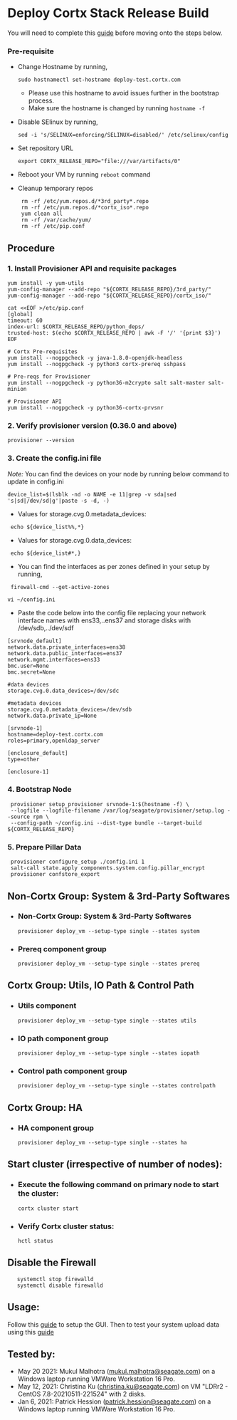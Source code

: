 # Deploy Cortx Stack Release Build

You will need to complete this [guide](https://github.com/Seagate/cortx/blob/main/doc/Release_Build_Creation.rst) before moving onto the steps below.

### Pre-requisite

- Change Hostname by running,
   ```
   sudo hostnamectl set-hostname deploy-test.cortx.com
   ```
   - Please use this hostname to avoid issues further in the bootstrap process.
   - Make sure the hostname is changed by running `hostname -f`
 
- Disable SElinux by running,
   ```
   sed -i 's/SELINUX=enforcing/SELINUX=disabled/' /etc/selinux/config
   ```
- Set repository URL
   ```
   export CORTX_RELEASE_REPO="file:///var/artifacts/0"
   ```   
- Reboot your VM by running `reboot` command

- Cleanup temporary repos
   ```
    rm -rf /etc/yum.repos.d/*3rd_party*.repo
    rm -rf /etc/yum.repos.d/*cortx_iso*.repo
    yum clean all
    rm -rf /var/cache/yum/
    rm -rf /etc/pip.conf
   ```

## Procedure

### 1. Install Provisioner API and requisite packages
   ```
   yum install -y yum-utils
   yum-config-manager --add-repo "${CORTX_RELEASE_REPO}/3rd_party/"
   yum-config-manager --add-repo "${CORTX_RELEASE_REPO}/cortx_iso/"

   cat <<EOF >/etc/pip.conf
   [global]
   timeout: 60
   index-url: $CORTX_RELEASE_REPO/python_deps/
   trusted-host: $(echo $CORTX_RELEASE_REPO | awk -F '/' '{print $3}')
   EOF

   # Cortx Pre-requisites
   yum install --nogpgcheck -y java-1.8.0-openjdk-headless
   yum install --nogpgcheck -y python3 cortx-prereq sshpass
   
   # Pre-reqs for Provisioner
   yum install --nogpgcheck -y python36-m2crypto salt salt-master salt-minion
   
   # Provisioner API
   yum install --nogpgcheck -y python36-cortx-prvsnr
   ```

### 2. Verify provisioner version (0.36.0 and above)
    provisioner --version
   
### 3. Create the config.ini file

*Note:* You can find the devices on your node by running below command to update in config.ini
    
    device_list=$(lsblk -nd -o NAME -e 11|grep -v sda|sed 's|sd|/dev/sd|g'|paste -s -d, -)

  - Values for storage.cvg.0.metadata_devices:
   ```
    echo ${device_list%%,*}
   ```
  - Values for storage.cvg.0.data_devices:
   ``` 
    echo ${device_list#*,}
   ```
  - You can find the interfaces as per zones defined in your setup by running,
   ```
    firewall-cmd --get-active-zones
   ```
   
    vi ~/config.ini
    
   - Paste the code below into the config file replacing your network interface names with ens33,..ens37 and storage disks with /dev/sdb,../dev/sdf
   ```
   [srvnode_default]
   network.data.private_interfaces=ens38
   network.data.public_interfaces=ens37
   network.mgmt.interfaces=ens33
   bmc.user=None
   bmc.secret=None
   
   #data devices
   storage.cvg.0.data_devices=/dev/sdc
   
   #metadata devices
   storage.cvg.0.metadata_devices=/dev/sdb
   network.data.private_ip=None

   [srvnode-1]
   hostname=deploy-test.cortx.com
   roles=primary,openldap_server

   [enclosure_default]
   type=other

   [enclosure-1]
   ```
### 4. Bootstrap Node
   ```
    provisioner setup_provisioner srvnode-1:$(hostname -f) \
    --logfile --logfile-filename /var/log/seagate/provisioner/setup.log --source rpm \
    --config-path ~/config.ini --dist-type bundle --target-build ${CORTX_RELEASE_REPO}
   ```
### 5. Prepare Pillar Data
   ```
    provisioner configure_setup ./config.ini 1
    salt-call state.apply components.system.config.pillar_encrypt
    provisioner confstore_export
   ```

## Non-Cortx Group: System & 3rd-Party Softwares

- ### Non-Cortx Group: System & 3rd-Party Softwares

   ```
   provisioner deploy_vm --setup-type single --states system
   ```

- ### Prereq component group

   ```
   provisioner deploy_vm --setup-type single --states prereq
   ```

## Cortx Group: Utils, IO Path & Control Path

- ### Utils component

   ```
   provisioner deploy_vm --setup-type single --states utils
   ```

- ### IO path component group

   ```
   provisioner deploy_vm --setup-type single --states iopath
   ```

- ### Control path component group

   ```
   provisioner deploy_vm --setup-type single --states controlpath
   ```

## Cortx Group: HA

- ### HA component group

   ```
   provisioner deploy_vm --setup-type single --states ha
   ```

## Start cluster (irrespective of number of nodes):

- ### Execute the following command on primary node to start the cluster:

   ```
   cortx cluster start
   ```

- ### Verify Cortx cluster status:

   ```
   hctl status
   ```

## Disable the Firewall

```
   systemctl stop firewalld
   systemctl disable firewalld
```

## Usage:

Follow this [guide](https://github.com/Seagate/cortx/blob/main/doc/Preboarding_and_Onboarding.rst) to setup the GUI.
   Then to test your system upload data using this [guide](https://github.com/Seagate/cortx/blob/main/doc/testing_io.rst)



## Tested by:

- May 20 2021: Mukul Malhotra (mukul.malhotra@seagate.com) on a Windows laptop running VMWare Workstation 16 Pro.
- May 12, 2021: Christina Ku (christina.ku@seagate.com) on VM "LDRr2 - CentOS 7.8-20210511-221524" with 2 disks.
- Jan 6, 2021: Patrick Hession (patrick.hession@seagate.com) on a Windows laptop running VMWare Workstation 16 Pro.
